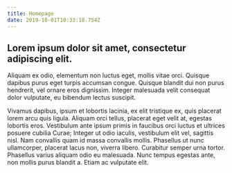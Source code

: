 ```yaml
---
title: Homepage
date: 2019-10-01T10:33:18.754Z
---
```

## Lorem ipsum dolor sit amet, consectetur adipiscing elit. 

Aliquam ex odio, elementum non luctus eget, mollis vitae orci. Quisque dapibus purus eget turpis accumsan congue. Quisque blandit dui non purus hendrerit, vel ornare eros dignissim. Integer malesuada velit consequat dolor vulputate, eu bibendum lectus suscipit. 

Vivamus dapibus, ipsum et lobortis lacinia, ex elit tristique ex, quis placerat lorem arcu quis ligula. Aliquam orci tellus, placerat eget velit at, egestas lobortis eros. Vestibulum ante ipsum primis in faucibus orci luctus et ultrices posuere cubilia Curae; Integer ut odio iaculis, vestibulum elit vel, sagittis nisl. Nam convallis quam id massa convallis mollis. Phasellus ut nunc ullamcorper, placerat lacus non, viverra libero. Curabitur semper urna tortor. Phasellus varius aliquam odio eu malesuada. Nunc tempus egestas ante, non mollis purus blandit a. Etiam ac vulputate elit.
